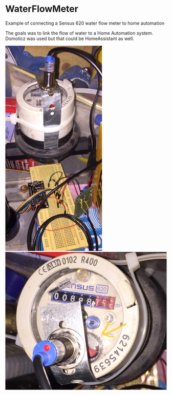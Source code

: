 # WaterFlowMeter
Example of connecting a Sensus 620 water flow meter to home automation

The goals was to link the flow of water to a Home Automation system. Domoticz was used but that could be HomeAssistant as well.

![example](https://github.com/plando2act/WaterFlowMeter/blob/master/1.jpg)
![example](https://github.com/plando2act/WaterFlowMeter/blob/master/2.jpg)
